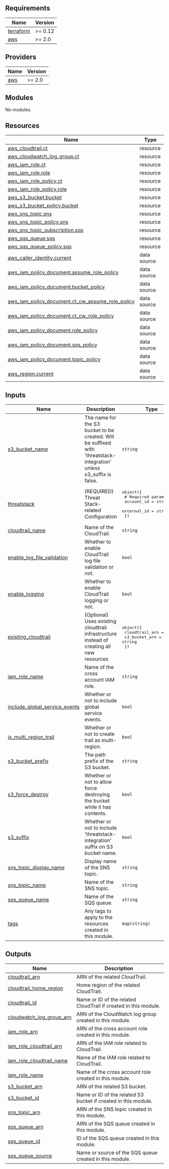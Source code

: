 ## Requirements

| Name | Version |
|------|---------|
| <a name="requirement_terraform"></a> [terraform](#requirement\_terraform) | >= 0.12 |
| <a name="requirement_aws"></a> [aws](#requirement\_aws) | >= 2.0 |

## Providers

| Name | Version |
|------|---------|
| <a name="provider_aws"></a> [aws](#provider\_aws) | >= 2.0 |

## Modules

No modules.

## Resources

| Name | Type |
|------|------|
| [aws_cloudtrail.ct](https://registry.terraform.io/providers/hashicorp/aws/latest/docs/resources/cloudtrail) | resource |
| [aws_cloudwatch_log_group.ct](https://registry.terraform.io/providers/hashicorp/aws/latest/docs/resources/cloudwatch_log_group) | resource |
| [aws_iam_role.ct](https://registry.terraform.io/providers/hashicorp/aws/latest/docs/resources/iam_role) | resource |
| [aws_iam_role.role](https://registry.terraform.io/providers/hashicorp/aws/latest/docs/resources/iam_role) | resource |
| [aws_iam_role_policy.ct](https://registry.terraform.io/providers/hashicorp/aws/latest/docs/resources/iam_role_policy) | resource |
| [aws_iam_role_policy.role](https://registry.terraform.io/providers/hashicorp/aws/latest/docs/resources/iam_role_policy) | resource |
| [aws_s3_bucket.bucket](https://registry.terraform.io/providers/hashicorp/aws/latest/docs/resources/s3_bucket) | resource |
| [aws_s3_bucket_policy.bucket](https://registry.terraform.io/providers/hashicorp/aws/latest/docs/resources/s3_bucket_policy) | resource |
| [aws_sns_topic.sns](https://registry.terraform.io/providers/hashicorp/aws/latest/docs/resources/sns_topic) | resource |
| [aws_sns_topic_policy.sns](https://registry.terraform.io/providers/hashicorp/aws/latest/docs/resources/sns_topic_policy) | resource |
| [aws_sns_topic_subscription.sqs](https://registry.terraform.io/providers/hashicorp/aws/latest/docs/resources/sns_topic_subscription) | resource |
| [aws_sqs_queue.sqs](https://registry.terraform.io/providers/hashicorp/aws/latest/docs/resources/sqs_queue) | resource |
| [aws_sqs_queue_policy.sqs](https://registry.terraform.io/providers/hashicorp/aws/latest/docs/resources/sqs_queue_policy) | resource |
| [aws_caller_identity.current](https://registry.terraform.io/providers/hashicorp/aws/latest/docs/data-sources/caller_identity) | data source |
| [aws_iam_policy_document.assume_role_policy](https://registry.terraform.io/providers/hashicorp/aws/latest/docs/data-sources/iam_policy_document) | data source |
| [aws_iam_policy_document.bucket_policy](https://registry.terraform.io/providers/hashicorp/aws/latest/docs/data-sources/iam_policy_document) | data source |
| [aws_iam_policy_document.ct_cw_assume_role_policy](https://registry.terraform.io/providers/hashicorp/aws/latest/docs/data-sources/iam_policy_document) | data source |
| [aws_iam_policy_document.ct_cw_role_policy](https://registry.terraform.io/providers/hashicorp/aws/latest/docs/data-sources/iam_policy_document) | data source |
| [aws_iam_policy_document.role_policy](https://registry.terraform.io/providers/hashicorp/aws/latest/docs/data-sources/iam_policy_document) | data source |
| [aws_iam_policy_document.sqs_policy](https://registry.terraform.io/providers/hashicorp/aws/latest/docs/data-sources/iam_policy_document) | data source |
| [aws_iam_policy_document.topic_policy](https://registry.terraform.io/providers/hashicorp/aws/latest/docs/data-sources/iam_policy_document) | data source |
| [aws_region.current](https://registry.terraform.io/providers/hashicorp/aws/latest/docs/data-sources/region) | data source |

## Inputs

| Name | Description | Type | Default | Required |
|------|-------------|------|---------|:--------:|
| <a name="input_s3_bucket_name"></a> [s3\_bucket\_name](#input\_s3\_bucket\_name) | The name for the S3 bucket to be created. Will be suffixed with 'threatstack-integration' unless s3\_suffix is false. | `string` | n/a | yes |
| <a name="input_threatstack"></a> [threatstack](#input\_threatstack) | (REQUIRED) Threat Stack-related Configuration | <pre>object({<br>    # Required parameters<br>    account_id  = string<br>    external_id = string<br>  })</pre> | n/a | yes |
| <a name="input_cloudtrail_name"></a> [cloudtrail\_name](#input\_cloudtrail\_name) | Name of the CloudTrail. | `string` | `"ThreatStackIntegration"` | no |
| <a name="input_enable_log_file_validation"></a> [enable\_log\_file\_validation](#input\_enable\_log\_file\_validation) | Whether to enable CloudTrail log file validation or not. | `bool` | `true` | no |
| <a name="input_enable_logging"></a> [enable\_logging](#input\_enable\_logging) | Whether to enable CloudTrail logging or not. | `bool` | `true` | no |
| <a name="input_existing_cloudtrail"></a> [existing\_cloudtrail](#input\_existing\_cloudtrail) | (Optional) Uses existing cloudtrail infrastructure instead of creating all new resources | <pre>object({<br>    cloudtrail_arn = string<br>    s3_bucket_arn  = string<br>  })</pre> | `null` | no |
| <a name="input_iam_role_name"></a> [iam\_role\_name](#input\_iam\_role\_name) | Name of the cross account IAM role. | `string` | `"ThreatStackIntegration"` | no |
| <a name="input_include_global_service_events"></a> [include\_global\_service\_events](#input\_include\_global\_service\_events) | Whether or not to include global service events. | `bool` | `true` | no |
| <a name="input_is_multi_region_trail"></a> [is\_multi\_region\_trail](#input\_is\_multi\_region\_trail) | Whether or not to create trail as multi-region. | `bool` | `true` | no |
| <a name="input_s3_bucket_prefix"></a> [s3\_bucket\_prefix](#input\_s3\_bucket\_prefix) | The path prefix of the S3 bucket. | `string` | `"/"` | no |
| <a name="input_s3_force_destroy"></a> [s3\_force\_destroy](#input\_s3\_force\_destroy) | Whether or not to allow force destroying the bucket while it has contents. | `bool` | `false` | no |
| <a name="input_s3_suffix"></a> [s3\_suffix](#input\_s3\_suffix) | Whether or not to include 'threatstack-integration' suffix on S3 bucket name. | `bool` | `true` | no |
| <a name="input_sns_topic_display_name"></a> [sns\_topic\_display\_name](#input\_sns\_topic\_display\_name) | Display name of the SNS topic. | `string` | `"Threat Stack integration topic."` | no |
| <a name="input_sns_topic_name"></a> [sns\_topic\_name](#input\_sns\_topic\_name) | Name of the SNS topic. | `string` | `"ThreatStackIntegration"` | no |
| <a name="input_sqs_queue_name"></a> [sqs\_queue\_name](#input\_sqs\_queue\_name) | Name of the SQS queue. | `string` | `"ThreatStackIntegration"` | no |
| <a name="input_tags"></a> [tags](#input\_tags) | Any tags to apply to the resources created in this module. | `map(string)` | `{}` | no |

## Outputs

| Name | Description |
|------|-------------|
| <a name="output_cloudtrail_arn"></a> [cloudtrail\_arn](#output\_cloudtrail\_arn) | ARN of the related CloudTrail. |
| <a name="output_cloudtrail_home_region"></a> [cloudtrail\_home\_region](#output\_cloudtrail\_home\_region) | Home region of the related CloudTrail. |
| <a name="output_cloudtrail_id"></a> [cloudtrail\_id](#output\_cloudtrail\_id) | Name or ID of the related CloudTrail if created in this module. |
| <a name="output_cloudwatch_log_group_arn"></a> [cloudwatch\_log\_group\_arn](#output\_cloudwatch\_log\_group\_arn) | ARN of the CloudWatch log group created in this module. |
| <a name="output_iam_role_arn"></a> [iam\_role\_arn](#output\_iam\_role\_arn) | ARN of the cross account role created in this module. |
| <a name="output_iam_role_cloudtrail_arn"></a> [iam\_role\_cloudtrail\_arn](#output\_iam\_role\_cloudtrail\_arn) | ARN of the IAM role related to CloudTrail. |
| <a name="output_iam_role_cloudtrail_name"></a> [iam\_role\_cloudtrail\_name](#output\_iam\_role\_cloudtrail\_name) | Name of the IAM role related to CloudTrail. |
| <a name="output_iam_role_name"></a> [iam\_role\_name](#output\_iam\_role\_name) | Name of the cross account role created in this module. |
| <a name="output_s3_bucket_arn"></a> [s3\_bucket\_arn](#output\_s3\_bucket\_arn) | ARN of the related S3 bucket. |
| <a name="output_s3_bucket_id"></a> [s3\_bucket\_id](#output\_s3\_bucket\_id) | Name or ID of the related S3 bucket if created in this module. |
| <a name="output_sns_topic_arn"></a> [sns\_topic\_arn](#output\_sns\_topic\_arn) | ARN of the SNS topic created in this module. |
| <a name="output_sqs_queue_arn"></a> [sqs\_queue\_arn](#output\_sqs\_queue\_arn) | ARN of the SQS queue created in this module. |
| <a name="output_sqs_queue_id"></a> [sqs\_queue\_id](#output\_sqs\_queue\_id) | ID of the SQS queue created in this module. |
| <a name="output_sqs_queue_source"></a> [sqs\_queue\_source](#output\_sqs\_queue\_source) | Name or source of the SQS queue created in this module. |

